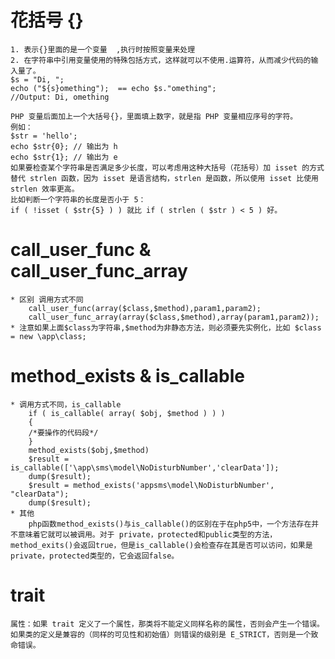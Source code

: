 # 花括号 {}
	1. 表示{}里面的是一个变量  ,执行时按照变量来处理    
	2. 在字符串中引用变量使用的特殊包括方式，这样就可以不使用.运算符，从而减少代码的输入量了。
	$s = "Di, "; 
	echo ("${s}omething");  == echo $s."omething";
	//Output: Di, omething 
	
	PHP 变量后面加上一个大括号{}，里面填上数字，就是指 PHP 变量相应序号的字符。
	例如：
	$str = 'hello';
	echo $str{0}; // 输出为 h
	echo $str{1}; // 输出为 e
	如果要检查某个字符串是否满足多少长度，可以考虑用这种大括号（花括号）加 isset 的方式替代 strlen 函数，因为 isset 是语言结构，strlen 是函数，所以使用 isset 比使用 strlen 效率更高。
	比如判断一个字符串的长度是否小于 5：
	if ( !isset ( $str{5} ) ) 就比 if ( strlen ( $str ) < 5 ) 好。
	
# call_user_func & call_user_func_array
	* 区别 调用方式不同
		call_user_func(array($class,$method),param1,param2);
		call_user_func_array(array($class,$method),array(param1,param2));
	* 注意如果上面$class为字符串,$method为非静态方法，则必须要先实例化，比如 $class = new \app\class;
	
# method_exists & is_callable
	* 调用方式不同，is_callable 
		if ( is_callable( array( $obj, $method ) ) ) 
		{ 
		/*要操作的代码段*/
		} 
		method_exists($obj,$method) 
		$result = is_callable(['\app\sms\model\NoDisturbNumber','clearData']);
		dump($result);
		$result = method_exists('appsms\model\NoDisturbNumber', "clearData");
		dump($result);
	* 其他
		php函数method_exists()与is_callable()的区别在于在php5中，一个方法存在并不意味着它就可以被调用。对于 private，protected和public类型的方法，method_exits()会返回true，但是is_callable()会检查存在其是否可以访问，如果是private，protected类型的，它会返回false。
		
# trait
	属性：如果 trait 定义了一个属性，那类将不能定义同样名称的属性，否则会产生一个错误。 如果类的定义是兼容的（同样的可见性和初始值）则错误的级别是 E_STRICT，否则是一个致命错误。
	
	